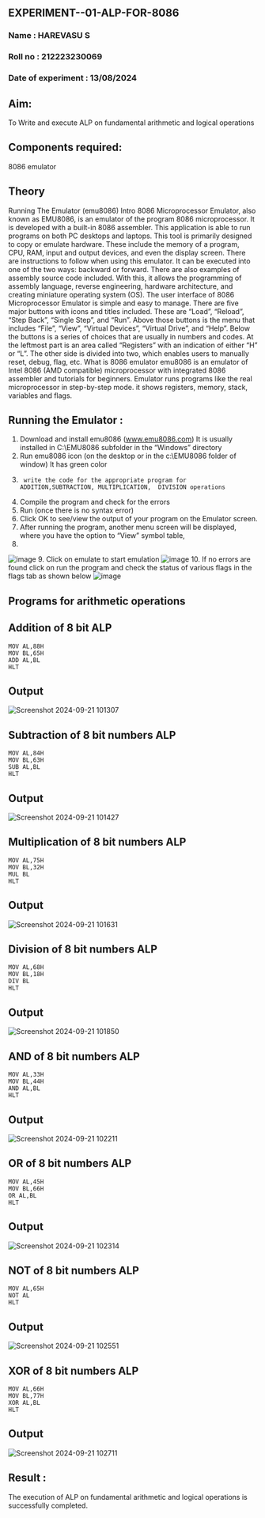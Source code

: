 ## EXPERIMENT--01-ALP-FOR-8086
### Name : HAREVASU S
### Roll no : 212223230069
### Date of experiment : 13/08/2024
## Aim:
To Write and execute ALP on fundamental arithmetic and logical operations
## Components required:
8086  emulator 
## Theory 
Running The Emulator (emu8086) Intro 8086 Microprocessor Emulator, also known as EMU8086, is an emulator of the program 8086 microprocessor. It is developed with a built-in 8086 assembler. This application is able to run programs on both PC desktops and laptops. This tool is primarily designed to copy or emulate hardware. These include the memory of a program, CPU, RAM, input and output devices, and even the display screen. There are instructions to follow when using this emulator. It can be executed into one of the two ways: backward or forward. There are also examples of assembly source code included. With this, it allows the programming of assembly language, reverse engineering, hardware architecture, and creating miniature operating system (OS). The user interface of 8086 Microprocessor Emulator is simple and easy to manage. There are five major buttons with icons and titles included. These are “Load”, “Reload”, “Step Back”, “Single Step”, and “Run”. Above those buttons is the menu that includes “File”, “View”, “Virtual Devices”, “Virtual Drive”, and “Help”. Below the buttons is a series of choices that are usually in numbers and codes. At the leftmost part is an area called “Registers” with an indication of either “H” or “L”. The other side is divided into two, which enables users to manually reset, debug, flag, etc. What is 8086 emulator emu8086 is an emulator of Intel 8086 (AMD compatible) microprocessor with integrated 8086 assembler and tutorials for beginners. Emulator runs programs like the real microprocessor in step-by-step mode. it shows registers, memory, stack, variables and flags.


 ## Running the Emulator :
1.	Download and install emu8086 (www.emu8086.com) It is usually installed in C:\EMU8086 subfolder in the “Windows” directory
2.	  Run  emu8086 icon (on the desktop or in the c:\EMU8086 folder of window) It has green color 
3.		write the code for the appropriate program for ADDITION,SUBTRACTION, MULTIPLICATION,  DIVISION operations 
4.	 Compile the program and check for the errors 
5.	Run (once there is no syntax error) 
6.	Click OK to see/view the output of your program on the Emulator screen. 
7.	After running the program, another menu screen will be displayed, where you have the option to “View” symbol table,
8.	 
![image](https://user-images.githubusercontent.com/36288975/189273263-d65baae9-4b8f-4723-afb3-c0ffa4052b04.png)
9.	Click on emulate to start emulation 
![image](https://user-images.githubusercontent.com/36288975/189273273-9bb36ec1-e2e8-4892-8d35-37707332bfdc.png)
10.	If no errors are found click on run the program and check the status of various flags in the flags tab as shown below 
![image](https://user-images.githubusercontent.com/36288975/189273277-113a2a33-4a40-4ff8-95a5-ecd3a1f504fe.png)
## Programs for arithmetic  operations
## Addition of 8 bit ALP 
```
MOV AL,88H
MOV BL,65H
ADD AL,BL
HLT
```
## Output  
![Screenshot 2024-09-21 101307](https://github.com/user-attachments/assets/be4fd4e6-d4ec-4c34-95d0-eef1876c2e57)


## Subtraction of 8 bit numbers  ALP 
```
MOV AL,84H
MOV BL,63H
SUB AL,BL
HLT
```
 
## Output  
![Screenshot 2024-09-21 101427](https://github.com/user-attachments/assets/9ba52c45-3d74-4dce-81ec-20c61f265f69)


## Multiplication of 8 bit numbers  ALP  
```
MOV AL,75H
MOV BL,32H
MUL BL
HLT
```

## Output  
![Screenshot 2024-09-21 101631](https://github.com/user-attachments/assets/0509df57-3bc1-4b8f-820a-fd90144b8733)


## Division of 8 bit numbers  ALP 
```
MOV AL,68H
MOV BL,18H
DIV BL
HLT
```

## Output  
![Screenshot 2024-09-21 101850](https://github.com/user-attachments/assets/e7767f65-e8ed-4737-a47f-75ea470f592f)

## AND of 8 bit numbers ALP
```
MOV AL,33H
MOV BL,44H
AND AL,BL
HLT
```

## Output 
![Screenshot 2024-09-21 102211](https://github.com/user-attachments/assets/e4729f46-6bf6-450d-8fe0-839b769bfac4)


## OR of 8 bit numbers ALP
```
MOV AL,45H
MOV BL,66H
OR AL,BL
HLT
```
 
## Output 
![Screenshot 2024-09-21 102314](https://github.com/user-attachments/assets/218ea819-a904-400a-85f4-0e6f41935dbe)


## NOT of 8 bit numbers ALP
```
MOV AL,65H
NOT AL
HLT
```

## Output 
![Screenshot 2024-09-21 102551](https://github.com/user-attachments/assets/f2df21b0-07b8-48c1-81d9-0f69359fa1c9)


## XOR of 8 bit numbers ALP
```
MOV AL,66H
MOV BL,77H
XOR AL,BL
HLT
```

## Output 
![Screenshot 2024-09-21 102711](https://github.com/user-attachments/assets/ab9e94e8-fd0c-47a8-9971-98a2bad967b9)


## Result :
 
The execution of ALP on fundamental arithmetic and logical operations is successfully completed.









